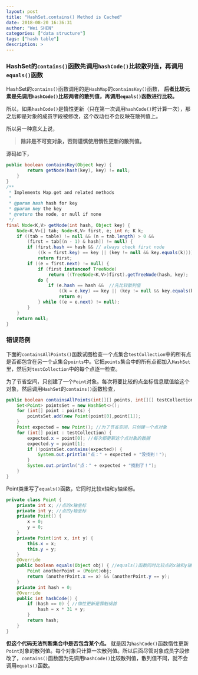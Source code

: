 ```yaml
---
layout: post
title: "HashSet.contains() Method is Cached"
date: 2018-08-20 16:36:31
author: "Wei SHEN"
categories: ["data structure"]
tags: ["hash table"]
description: >
---
```


### HashSet的`contains()`函数先调用`hashCode()`比较散列值，再调用`equals()`函数
HashSet的`contains()`函数调用的是`HashMap`的`containsKey()`函数， **后者比较元素是先调用`hashCode()`比较两者的散列值，再调用`equals()`函数进行比较。**

所以，如果`hashCode()`是惰性更新（只在第一次调用`hashCode()`时计算一次），那之后即是对象的成员字段被修改，这个改动也不会反映在散列值上。

所以另一种意义上说，
> **除非是不可变对象，否则谨慎使用惰性更新的散列值。**

源码如下，
```java
public boolean containsKey(Object key) {
        return getNode(hash(key), key) != null;
    }
}
/**
 * Implements Map.get and related methods
 *
 * @param hash hash for key
 * @param key the key
 * @return the node, or null if none
 */
final Node<K,V> getNode(int hash, Object key) {
    Node<K,V>[] tab; Node<K,V> first, e; int n; K k;
    if ((tab = table) != null && (n = tab.length) > 0 &&
        (first = tab[(n - 1) & hash]) != null) {
        if (first.hash == hash && // always check first node
            ((k = first.key) == key || (key != null && key.equals(k))))
            return first;
        if ((e = first.next) != null) {
            if (first instanceof TreeNode)
                return ((TreeNode<K,V>)first).getTreeNode(hash, key);
            do {
                if (e.hash == hash &&  //先比较散列值
                    ((k = e.key) == key || (key != null && key.equals(k))))
                    return e;
            } while ((e = e.next) != null);
        }
    }
    return null;
}
```


### 错误范例
下面的`containsAllPoints()`函数试图检查一个点集合`testCollection`中的所有点是否都包含在另一个点集合`points`中。它把`points`集合中的所有点都加入`HashSet`里，然后对`testCollection`中的每个点逐一检查。

为了节省空间，只创建了一个`Point`对象。每次将要比较的点坐标信息赋值给这个对象，然后调用`HashSet`的`contains()`函数检查，
```java
public boolean containsAllPoints(int[][] points, int[][] testCollection) {
    Set<Point> pointsSet = new HashSet<>();
    for (int[] point : points) {
        pointsSet.add(new Point(point[0],point[1]);
    }
    Point expected = new Point(); //为了节省空间，只创建一个点对象
    for (int[] point : testCollection) {
        expected.x = point[0]; //每次都更新这个点对象的数据
        expected.y = point[1];
        if (!pointsSet.contains(expected)) {
            System.out.println("点：" + expected + "没找到！");
        }
        System.out.println("点：" + expected + "找到了！");
    }
}
```
Point类重写了`equals()`函数，它同时比较x轴和y轴坐标。
```java
private class Point {
    private int x; //点的x轴坐标
    private int y; //点的y轴坐标
    private Point() {
        x = 0;
        y = 0;
    }
    private Point(int x, int y) {
        this.x = x;
        this.y = y;
    }
    @Override
    public boolean equals(Object obj) { //equals()函数同时比较点的x轴和y轴坐标
        Point anotherPoint = (Point)obj;
        return (anotherPoint.x == x) && (anotherPoint.y == y);
    }
    private int hash = 0;
    @Override
    public int hashCode() {
        if (hash == 0) { //惰性更新是罪魁祸首
            hash = x * 31 + y;
        }
        return hash;
    }
}
```

**但这个代码无法判断集合中是否包含某个点。** 就是因为`hashCode()`函数惰性更新`Point`对象的散列值。每个对象只计算一次散列值。所以后面尽管对象成员字段修改了，`contains()`函数因为先调用`hashCode()`比较散列值，散列值不同，就不会调用`equals()`函数。
